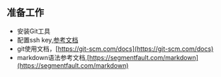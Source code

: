 ## 准备工作

* 安装Git工具
* 配置ssh key,[参考文档](https://help.github.com/articles/generating-an-ssh-key/)
* git使用文档，[https://git-scm.com/docs](https://git-scm.com/docs)
* markdown语法参考文档,[https://segmentfault.com/markdown](https://segmentfault.com/markdown)
